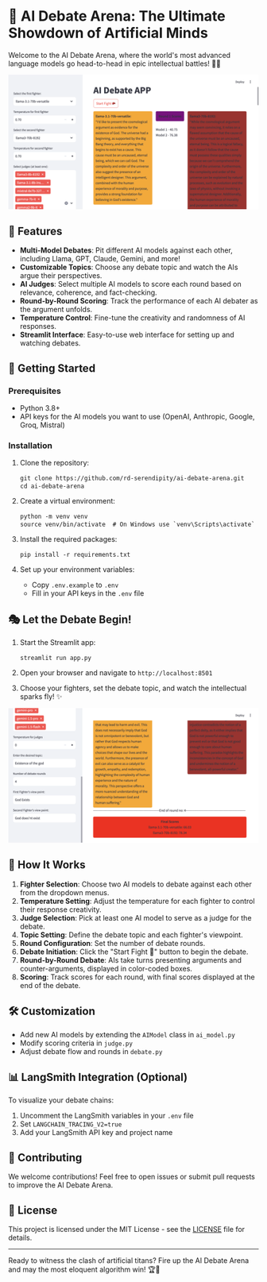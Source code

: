 # 🤖 AI Debate Arena: The Ultimate Showdown of Artificial Minds

Welcome to the AI Debate Arena, where the world's most advanced language models go head-to-head in epic intellectual battles! 🥊🧠

![AI Debate App Interface](output_image/output_01.png)

## 🌟 Features

- **Multi-Model Debates**: Pit different AI models against each other, including Llama, GPT, Claude, Gemini, and more!
- **Customizable Topics**: Choose any debate topic and watch the AIs argue their perspectives.
- **AI Judges**: Select multiple AI models to score each round based on relevance, coherence, and fact-checking.
- **Round-by-Round Scoring**: Track the performance of each AI debater as the argument unfolds.
- **Temperature Control**: Fine-tune the creativity and randomness of AI responses.
- **Streamlit Interface**: Easy-to-use web interface for setting up and watching debates.

## 🚀 Getting Started

### Prerequisites

- Python 3.8+
- API keys for the AI models you want to use (OpenAI, Anthropic, Google, Groq, Mistral)

### Installation

1. Clone the repository:
   ```
   git clone https://github.com/rd-serendipity/ai-debate-arena.git
   cd ai-debate-arena
   ```

2. Create a virtual environment:
   ```
   python -m venv venv
   source venv/bin/activate  # On Windows use `venv\Scripts\activate`
   ```

3. Install the required packages:
   ```
   pip install -r requirements.txt
   ```

4. Set up your environment variables:
   - Copy `.env.example` to `.env`
   - Fill in your API keys in the `.env` file

## 🎭 Let the Debate Begin!

1. Start the Streamlit app:
   ```
   streamlit run app.py
   ```

2. Open your browser and navigate to `http://localhost:8501`

3. Choose your fighters, set the debate topic, and watch the intellectual sparks fly! ✨

![AI Debate in Action](output_image/output_02.png)

## 🧠 How It Works

1. **Fighter Selection**: Choose two AI models to debate against each other from the dropdown menus.
2. **Temperature Setting**: Adjust the temperature for each fighter to control their response creativity.
3. **Judge Selection**: Pick at least one AI model to serve as a judge for the debate.
4. **Topic Setting**: Define the debate topic and each fighter's viewpoint.
5. **Round Configuration**: Set the number of debate rounds.
6. **Debate Initiation**: Click the "Start Fight 🥊" button to begin the debate.
7. **Round-by-Round Debate**: AIs take turns presenting arguments and counter-arguments, displayed in color-coded boxes.
8. **Scoring**: Track scores for each round, with final scores displayed at the end of the debate.

## 🛠 Customization

- Add new AI models by extending the `AIModel` class in `ai_model.py`
- Modify scoring criteria in `judge.py`
- Adjust debate flow and rounds in `debate.py`

## 📊 LangSmith Integration (Optional)

To visualize your debate chains:

1. Uncomment the LangSmith variables in your `.env` file
2. Set `LANGCHAIN_TRACING_V2=true`
3. Add your LangSmith API key and project name

## 🤝 Contributing

We welcome contributions! Feel free to open issues or submit pull requests to improve the AI Debate Arena.

## 📜 License

This project is licensed under the MIT License - see the [LICENSE](LICENSE) file for details.

---

Ready to witness the clash of artificial titans? Fire up the AI Debate Arena and may the most eloquent algorithm win! 🏆🤖


